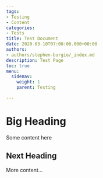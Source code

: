 ```yaml
---
tags:
- Testing
- Content
categories:
- Tests
title: Test Document
date: 2020-03-10T07:00:00.000+00:00
authors:
- authors/stephen-burgio/_index.md
description: Test Page
toc: true
menu:
  sidenav:
    weight: 1
    parent: Testing

---
```

# Big Heading

Some content here

## Next Heading

More content...